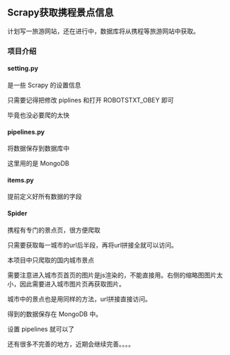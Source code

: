 ## Scrapy获取携程景点信息

计划写一旅游网站，还在进行中，数据库将从携程等旅游网站中获取。

### 项目介绍

#### setting.py

是一些 Scrapy 的设置信息

只需要记得把修改 piplines 和打开 ROBOTSTXT_OBEY 即可

毕竟也没必要爬的太快

#### pipelines.py

将数据保存到数据库中

这里用的是 MongoDB

#### items.py

提前定义好所有数据的字段

#### Spider

携程有专门的景点页，很方便爬取

只需要获取每一城市的url后半段，再将url拼接全就可以访问。

本项目中只爬取的国内城市景点

需要注意进入城市页首页的图片是js渲染的，不能直接用。右侧的缩略图图片太小，因此需要进入城市图片页再获取图片。

城市中的景点也是用同样的方法，url拼接直接访问。

得到的数据保存在 MongoDB 中。

设置 pipelines 就可以了

还有很多不完善的地方，近期会继续完善。。。。
